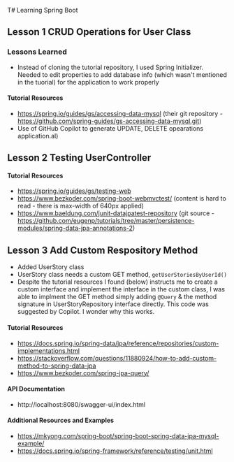 T# Learning Spring Boot 

## Lesson 1 CRUD Operations for User Class

### Lessons Learned
- Instead of cloning the tutorial repository, I used Spring Initializer. Needed to edit properties to add database info (which wasn't mentioned in the tuorial) for the application to work properly

#### Tutorial Resources
- https://spring.io/guides/gs/accessing-data-mysql (their git repository - https://github.com/spring-guides/gs-accessing-data-mysql.git)
- Use of GitHub Copilot to generate UPDATE, DELETE opearations application.al)

## Lesson 2 Testing UserController

#### Tutorial Resources
- https://spring.io/guides/gs/testing-web 
- https://www.bezkoder.com/spring-boot-webmvctest/ (content is hard to read - there is max-width of 640px applied)
- https://www.baeldung.com/junit-datajpatest-repository (git source - https://github.com/eugenp/tutorials/tree/master/persistence-modules/spring-data-jpa-annotations-2)

## Lesson 3 Add Custom Respository Method

- Added UserStory class
- UserStory class needs a custom GET method, `getUserStoriesByUserId()`
- Despite the tutorial resources I found (below) instructs me to create a custom interface and implement the interface in the custom class, I was able to implment the GET method simply adding `@Query` & the method signature in UserStoryRepository interface directly. This code was suggested by Copilot. I wonder why this works.

#### Tutorial Resources

- https://docs.spring.io/spring-data/jpa/reference/repositories/custom-implementations.html
- https://stackoverflow.com/questions/11880924/how-to-add-custom-method-to-spring-data-jpa
- https://www.bezkoder.com/spring-jpa-query/


#### API Documentation
- http://localhost:8080/swagger-ui/index.html

#### Additional Resources and Examples

- https://mkyong.com/spring-boot/spring-boot-spring-data-jpa-mysql-example/
- https://docs.spring.io/spring-framework/reference/testing/unit.html 

